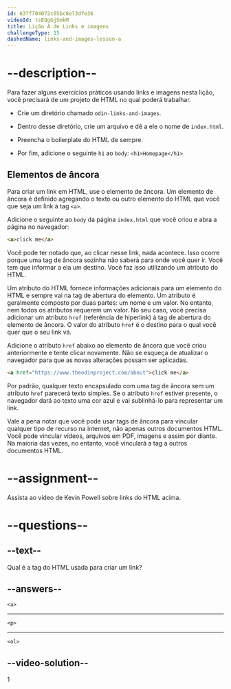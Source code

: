 ```yaml
---
id: 637f704072c65bc8e73dfe36
videoId: tsEQgGjSmkM
title: Lição A de Links e imagens
challengeType: 15
dashedName: links-and-images-lesson-a
---
```


# --description--

Para fazer alguns exercícios práticos usando links e imagens nesta lição, você precisará de um projeto de HTML no qual poderá trabalhar.

- Crie um diretório chamado `odin-links-and-images`.

- Dentro desse diretório, crie um arquivo e dê a ele o nome de `index.html`.

- Preencha o boilerplate do HTML de sempre.

- Por fim, adicione o seguinte `h1` ao `body`: `<h1>Homepage</h1>`

## Elementos de âncora
Para criar um link em HTML, use o elemento de âncora. Um elemento de âncora é definido agregando o texto ou outro elemento do HTML que você que seja um link à tag `<a>`.

Adicione o seguinte ao `body` da página `index.html` que você criou e abra a página no navegador:

```html
<a>click me</a>
```

Você pode ter notado que, ao clicar nesse link, nada acontece. Isso ocorre porque uma tag de âncora sozinha não saberá para onde você quer ir. Você tem que informar a ela um destino. Você faz isso utilizando um atributo do HTML.

Um atributo do HTML fornece informações adicionais para um elemento do HTML e sempre vai na tag de abertura do elemento. Um atributo é geralmente composto por duas partes: um nome e um valor. No entanto, nem todos os atributos requerem um valor. No seu caso, você precisa adicionar um atributo `href` (referência de hiperlink) à tag de abertura do elemento de âncora. O valor do atributo `href` é o destino para o qual você quer que o seu link vá.

Adicione o atributo `href` abaixo ao elemento de âncora que você criou anteriormente e tente clicar novamente. Não se esqueça de atualizar o navegador para que as novas alterações possam ser aplicadas.

```html
<a href="https://www.theodinproject.com/about">click me</a>
```

Por padrão, qualquer texto encapsulado com uma tag de âncora sem um atributo `href` parecerá texto simples. Se o atributo `href` estiver presente, o navegador dará ao texto uma cor azul e vai sublinhá-lo para representar um link.

Vale a pena notar que você pode usar tags de âncora para vincular qualquer tipo de recurso na internet, não apenas outros documentos HTML. Você pode vincular vídeos, arquivos em PDF, imagens e assim por diante. Na maioria das vezes, no entanto, você vinculará a tag a outros documentos HTML.

# --assignment--

Assista ao vídeo de Kevin Powell sobre links do HTML acima.

# --questions--

## --text--

Qual é a tag do HTML usada para criar um link?

## --answers--

`<a>`

---

`<p>`

---

`<ol>`

## --video-solution--

1

